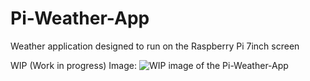 # Pi-Weather-App
Weather application designed to run on the Raspberry Pi 7inch screen



WIP (Work in progress) Image:
![WIP image of the Pi-Weather-App](https://github.com/TRobboJ/Pi-Weather-App/public/github/wip-view.jpg?raw=true)